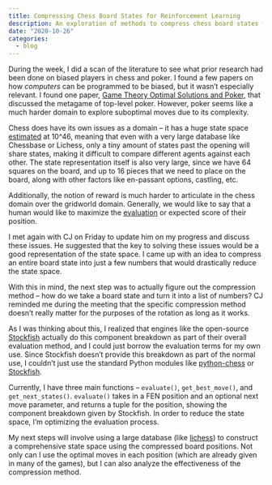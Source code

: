 ```yaml
---
title: Compressing Chess Board States for Reinforcement Learning
description: An exploration of methods to compress chess board states for reinforcement learning applications.
date: "2020-10-26"
categories:
  - blog
---
```


During the week, I did a scan of the literature to see what prior research had been done on biased players in chess and poker. I found a few papers on how _computers_ can be programmed to be biased, but it wasn’t especially relevant. I found one paper, [Game Theory Optimal Solutions and Poker](https://www.pokernews.com/strategy/game-theory-optimal-solutions-and-poker-a-few-thoughts-22654.htm), that discussed the metagame of top-level poker. However, poker seems like a much harder domain to explore suboptimal moves due to its complexity.

Chess does have its own issues as a domain – it has a huge state space [estimated](https://www.chessprogramming.org/Chess) at 10^46, meaning that even with a very large database like Chessbase or Lichess, only a tiny amount of states past the opening will share states, making it difficult to compare different agents against each other. The state representation itself is also very large, since we have 64 squares on the board, and up to 16 pieces that we need to place on the board, along with other factors like en-passant options, castling, etc.

Additionally, the notion of reward is much harder to articulate in the chess domain over the gridworld domain. Generally, we would like to say that a human would like to maximize the [evaluation](https://www.chessprogramming.org/Evaluation) or expected score of their position.

I met again with CJ on Friday to update him on my progress and discuss these issues. He suggested that the key to solving these issues would be a good representation of the state space. I came up with an idea to compress an entire board state into just a few numbers that would drastically reduce the state space.

With this in mind, the next step was to actually figure out the compression method – how do we take a board state and turn it into a list of numbers? CJ reminded me during the meeting that the specific compression method doesn’t really matter for the purposes of the rotation as long as it works.

As I was thinking about this, I realized that engines like the open-source [Stockfish](https://hxim.github.io/Stockfish-Evaluation-Guide/) actually do this component breakdown as part of their overall evaluation method, and I could just borrow the evaluation terms for my own use. Since Stockfish doesn’t provide this breakdown as part of the normal use, I couldn’t just use the standard Python modules like [python-chess](https://python-chess.readthedocs.io/en/latest/) or [Stockfish](https://pypi.org/project/stockfish/).

Currently, I have three main functions – `evaluate()`, `get_best_move()`, and `get_next_states()`. `evaluate()` takes in a FEN position and an optional next move parameter, and returns a tuple for the position, showing the component breakdown given by Stockfish. In order to reduce the state space, I’m optimizing the evaluation process.

My next steps will involve using a large database (like [lichess](https://database.lichess.org/)) to construct a comprehensive state space using the compressed board positions. Not only can I use the optimal moves in each position (which are already given in many of the games), but I can also analyze the effectiveness of the compression method.
